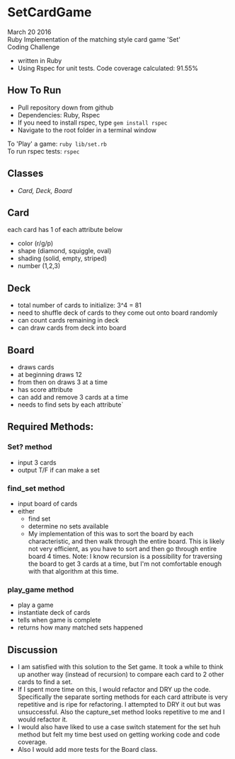# SetCardGame
March 20 2016  
Ruby Implementation of the matching style card game 'Set'  
Coding Challenge  

* written in Ruby
* Using Rspec for unit tests. Code coverage calculated: 91.55%  

## How To Run
  * Pull repository down from github
  * Dependencies: Ruby, Rspec
  * If you need to install rspec, type `gem install rspec`  
  * Navigate to the root folder in a terminal window  

  To 'Play' a game: `ruby lib/set.rb`  
  To run rspec tests: `rspec`  

## Classes
* _Card, Deck, Board_

## Card
each card has 1 of each attribute below
* color (r/g/p)
* shape (diamond, squiggle, oval)
* shading (solid, empty, striped)
* number (1,2,3)

## Deck
* total number of cards to initialize: 3^4 = 81
* need to shuffle deck of cards to they come out onto board randomly
* can count cards remaining in deck
* can draw cards from deck into board

## Board
* draws cards
* at beginning draws 12
* from then on draws 3 at a time
* has score attribute
* can add and remove 3 cards at a time
* needs to find sets by each attribute`

## Required Methods:

### Set? method
* input 3 cards
* output T/F if can make a set

### find_set method
* input board of cards
* either
    * find set
    * determine no sets available  
    * My implementation of this was to sort the board by each characteristic, and then walk through the entire board. This is likely not very efficient, as you have to sort and then go through entire board 4 times.
Note: I know recursion is a possibility for traversing the board to get 3 cards at a time, but I'm not comfortable enough with that algorithm at this time.

### play_game method
* play a game
* instantiate deck of cards
* tells when game is complete
* returns how many matched sets happened

## Discussion
* I am satisfied with this solution to the Set game. It took a while to think up another way (instead of recursion) to compare each card to 2 other cards to find a set.  
* If I spent more time on this, I would refactor and DRY up the code. Specifically the separate sorting methods for each card attribute is very repetitive and is ripe for refactoring.  I attempted to DRY it out but was unsuccessful. Also the capture_set method looks repetitive to me and I would refactor it.
* I would also have liked to use a case switch statement for the set huh method but felt my time best used on getting working code and code coverage.
* Also I would add more tests for the Board class.  
